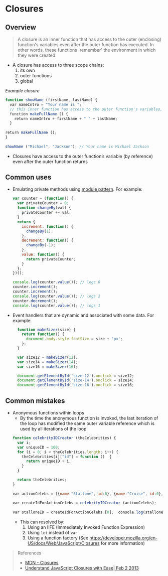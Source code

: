 # Closures

## Overview
> A closure is an inner function that has access to the outer (enclosing) function's variables even after the outer function has executed. In other words, these functions 'remember' the environment in which they were created.

- A closure has access to three scope chains:
  1. its own
  2. outer functions
  3. global

*Example closure*
```JavaScript
function showName (firstName, lastName) { 
  ​var nameIntro = "Your name is ";
  // this inner function has access to the outer function's variables, including the parameter​
  ​function makeFullName () {         
    ​return nameIntro + firstName + " " + lastName;     
  }
  ​
​return makeFullName (); 
} 
​
showName ("Michael", "Jackson"); // Your name is Michael Jackson 
```

- Closures have access to the outer function’s variable (by reference) even after the outer function returns

## Common uses
- Emulating private methods using [module pattern](https://addyosmani.com/resources/essentialjsdesignpatterns/book/#modulepatternjavascript). For example:
  ```Javascript
  var counter = (function() {
    var privateCounter = 0;
    function changeBy(val) {
      privateCounter += val;
    }
    return {
      increment: function() {
        changeBy(1);
      },
      decrement: function() {
        changeBy(-1);
      },
      value: function() {
        return privateCounter;
      }
    };   
  })();

  console.log(counter.value()); // logs 0
  counter.increment();
  counter.increment();
  console.log(counter.value()); // logs 2
  counter.decrement();
  console.log(counter.value()); // logs 1
  ```
- Event handlers that are dynamic and associated with some data. For example:
  ```Javascript
    function makeSizer(size) {
      return function() {
        document.body.style.fontSize = size + 'px';
      };
    }

    var size12 = makeSizer(12);
    var size14 = makeSizer(14);
    var size16 = makeSizer(16);

    document.getElementById('size-12').onclick = size12;
    document.getElementById('size-14').onclick = size14;
    document.getElementById('size-16').onclick = size16;
  ```


## Common mistakes
- Anonymous functions within loops
  - By the time the anonymous function is invoked, the last iteration of the loop has modified the same outer variable reference which is used by all iterations of the loop
  ```Javascript
  function celebrityIDCreator (theCelebrities) {
    var i;
    var uniqueID = 100;
    for (i = 0; i < theCelebrities.length; i++) {
      theCelebrities[i]["id"] = function ()  {
        return uniqueID + i;
      }
    }

    return theCelebrities;
  }
  ​
  ​var actionCelebs = [{name:"Stallone", id:0}, {name:"Cruise", id:0}, {name:"Willis", id:0}];
  ​
  ​var createIdForActionCelebs = celebrityIDCreator (actionCelebs);
  ​
  ​var stalloneID = createIdForActionCelebs [0];  console.log(stalloneID.id()); // 103
  ```
  - This can resolved by:
    1. Using an IIFE (Immediately Invoked Function Expression)
    2. Using `let` instead of `var`
    3. Using a function factory
    (See <https://developer.mozilla.org/en-US/docs/Web/JavaScript/Closures> for more information)


> References
> * [MDN - Closures](https://developer.mozilla.org/en-US/docs/Web/JavaScript/Closures)
> * [Understand JavaScript Closures with Ease| Feb 2 2013](http://javascriptissexy.com/understand-javascript-closures-with-ease/)

